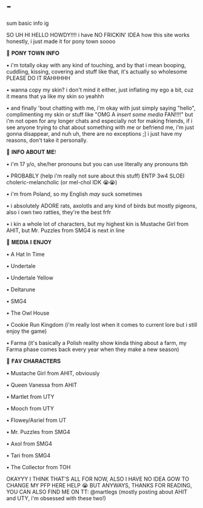 # -
sum basic info ig 

SO UH HI HELLO HOWDY!!!!
i have NO FRICKIN' IDEA how this site works honestly, i just made it for pony town soooo


🪷 𝐏𝐎𝐍𝐘 𝐓𝐎𝐖𝐍 𝐈𝐍𝐅𝐎

• i'm totally okay with any kind of touching, and by that i mean booping, cuddling, kissing, covering and stuff like that, it's actually so wholesome PLEASE DO IT RAHHHHH

• wanna copy my skin? i don't mind it either, just inflating my ego a bit, cuz it means that ya like my skin so yeahhh

• and finally 'bout chatting with me, i'm okay with just simply saying "hello", complimenting my skin or stuff like "OMG A *insert some media* FAN!!!!" but i'm not open for any longer chats and especially not for making friends, if i see anyone trying to chat about something with me or befriend me, i'm just gonna disappear, and nuh uh, there are no exceptions ;] i just have my reasons, don't take it personally.


🪷 𝐈𝐍𝐅𝐎 𝐀𝐁𝐎𝐔𝐓 𝐌𝐄!

• i'm 17 y/o, she/her pronouns but you can use literally any pronouns tbh

• PROBABLY (help i'm really not sure about this stuff) ENTP 3w4 SLOEI choleric-melancholic (or mel-chol IDK 😭😭)

• i'm from Poland, so my English *may* suck sometimes

• i absolutely ADORE rats, axolotls and any kind of birds but mostly pigeons, also i own two ratties, they're the best frfr

• i kin a whole lot of characters, but my highest kin is Mustache Girl from AHIT, but Mr. Puzzles from SMG4 is next in line


🪷 𝐌𝐄𝐃𝐈𝐀 𝐈 𝐄𝐍𝐉𝐎𝐘

• A Hat In Time

• Undertale 

• Undertale Yellow 

• Deltarune 

• SMG4 

• The Owl House 

• Cookie Run Kingdom (i'm really lost when it comes to current lore but i still enjoy the game)

• Farma (it's basically a Polish reality show kinda thing about a farm, my Farma phase comes back every year when they make a new season) 


🪷 𝐅𝐀𝐕 𝐂𝐇𝐀𝐑𝐀𝐂𝐓𝐄𝐑𝐒

• Mustache Girl from AHIT, obviously

• Queen Vanessa from AHIT

• Martlet from UTY 

• Mooch from UTY

• Flowey/Asriel from UT

• Mr. Puzzles from SMG4

• Axol from SMG4

• Tari from SMG4

• The Collector from TOH


OKAYYY I THINK THAT'S ALL FOR NOW, ALSO I HAVE NO IDEA GOW TO CHANGE MY PFP HERE HELP 😭
BUT ANYWAYS, THANKS FOR READING, YOU CAN ALSO FIND ME ON TT: @martlegs 
(mostly posting about AHIT and UTY, i'm obsessed with these two!) 

